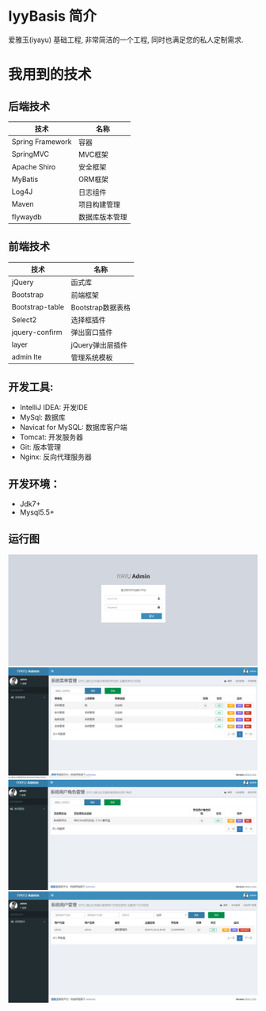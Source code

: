 # IyyBasis 简介
爱雅玉(iyayu) 基础工程, 非常简洁的一个工程, 同时也满足您的私人定制需求.

# 我用到的技术
## 后端技术
技术 | 名称 
----|------
Spring Framework | 容器  
SpringMVC | MVC框架  
Apache Shiro | 安全框架  
MyBatis | ORM框架  
Log4J | 日志组件  
Maven | 项目构建管理  
flywaydb | 数据库版本管理  

## 前端技术
技术 | 名称 
----|------
jQuery | 函式库  
Bootstrap | 前端框架 
Bootstrap-table | Bootstrap数据表格  
Select2 | 选择框插件  
jquery-confirm | 弹出窗口插件 
layer | jQuery弹出层插件
admin lte | 管理系统模板  

## 开发工具:
- IntelliJ IDEA: 开发IDE
- MySql: 数据库
- Navicat for MySQL: 数据库客户端
- Tomcat: 开发服务器
- Git: 版本管理
- Nginx: 反向代理服务器

## 开发环境：
- Jdk7+
- Mysql5.5+

## 运行图
![login](project_img_running/login.png)
![login](project_img_running/menu.png)
![login](project_img_running/role.png)
![login](project_img_running/user.png)